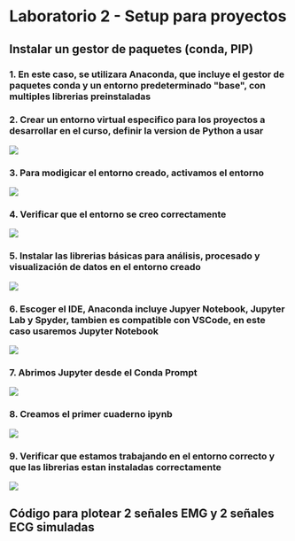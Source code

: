 # Laboratorio 2 - Setup para proyectos
## Instalar un gestor de paquetes (conda, PIP)
### 1. En este caso, se utilizara Anaconda, que incluye el gestor de paquetes conda y un entorno predeterminado "base", con multiples librerias preinstaladas
### 2. Crear un entorno virtual especifico para los proyectos a desarrollar en el curso, definir la version de Python a usar
<image src="https://github.com/Gabriel-Bms/GRUPO3-ISB-2025-I/blob/master/Imagenes/Laboratorio 2/Lab2-CrearVenv.png">

### 3. Para modigicar el entorno creado, activamos el entorno
<image src="https://github.com/Gabriel-Bms/GRUPO3-ISB-2025-I/blob/master/Imagenes/Laboratorio 2/Lab2-ActivarVenv.png">
  
### 4. Verificar que el entorno se creo correctamente
<image src="https://github.com/Gabriel-Bms/GRUPO3-ISB-2025-I/blob/master/Imagenes/Laboratorio 2/Lab2-VerificarVenv.png">
  
### 5. Instalar las librerias básicas para análisis, procesado y visualización de datos en el entorno creado
<image src="https://github.com/Gabriel-Bms/GRUPO3-ISB-2025-I/blob/master/Imagenes/Laboratorio 2/Lab2-InstalarLibrerias.png">



### 6. Escoger el IDE, Anaconda incluye Jupyer Notebook, Jupyter Lab y Spyder, tambien es compatible con VSCode, en este caso usaremos Jupyter Notebook
<image src="https://github.com/Gabriel-Bms/GRUPO3-ISB-2025-I/blob/master/Imagenes/Laboratorio 2/Lab2-InstalarJupyter.png">

### 7. Abrimos Jupyter desde el Conda Prompt
<image src="https://github.com/Gabriel-Bms/GRUPO3-ISB-2025-I/blob/master/Imagenes/Laboratorio 2/Lab2-AbrirJupyter.png">

### 8. Creamos el primer cuaderno ipynb
<image src="https://github.com/Gabriel-Bms/GRUPO3-ISB-2025-I/blob/master/Imagenes/Laboratorio 2/Lab2-CrearIpynb.png">

### 9. Verificar que estamos trabajando en el entorno correcto y que las librerias estan instaladas correctamente
<image src="https://github.com/Gabriel-Bms/GRUPO3-ISB-2025-I/blob/master/Imagenes/Laboratorio 2/Lab2-VerificarLibrerias.png">

## Código para plotear 2 señales EMG y 2 señales ECG simuladas
